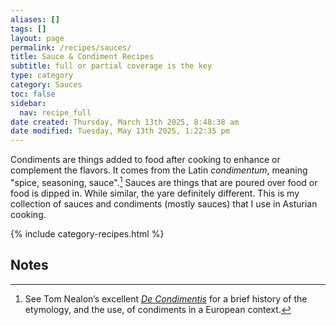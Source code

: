 ```yaml
---
aliases: []
tags: []
layout: page
permalink: /recipes/sauces/
title: Sauce & Condiment Recipes
subtitle: full or partial coverage is the key
type: category
category: Sauces
toc: false
sidebar:
  nav: recipe_full
date created: Thursday, March 13th 2025, 8:48:38 am
date modified: Tuesday, May 13th 2025, 1:22:35 pm
---
```

Condiments are things added to food after cooking to enhance or complement the flavors. It comes from the Latin *condimentum*, meaning "spice, seasoning, sauce".[^1] Sauces are things that are poured over food or food is dipped in. While similar, the yare definitely different. This is my collection of sauces and condiments (mostly sauces) that I use in Asturian cooking.

{% include category-recipes.html %}

## Notes

[^1]: See Tom Nealon’s excellent *[De Condimentis](https://www.hilobrow.com/2010/09/07/de-condimentis-1/)* for a brief history of the etymology, and the use, of condiments in a European context.